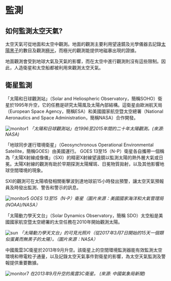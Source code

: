 # 監測

## 如何監測太空天氣?

太空天氣可從地面和太空中觀測。地面的觀測主要利用望遠鏡及光學儀器去記錄<a href="#/zh/phenomena/sunspots">太陽黑子</a>的數目及觀測<a href="#/zh/phenomena/aurora">極光</a>，而極光的觀測能提供地磁暴出現的證據。

地面觀測會受到地球大氣及天氣的影響，而在太空中進行觀測則沒有這些限制。因此，人造衛星和太空船都被利用來觀測太空天氣。

## 衛星監測

「太陽和日球觀測站」（Solar and Heliospheric Observatory，簡稱SOHO）衛星於1995年升空，它的任務是研究太陽風及太陽內部結構。這衛星由歐洲航天局（European Space Agency，簡稱ESA）和美國國家航空暨太空總署（National Aeronautics and Space Administration，簡稱NASA）合作開發。 

![monitor1](./static/monitor1.png)
*「太陽和日球觀測站」在1996至2015年間的二十年太陽觀測。(來源: NASA)*

「地球同步運行環境衛星」（Geosynchronous Operational Environmental Satellite，簡稱GOES）由美國運行。 GOES 13至15（N-P）衛星各自攜帶一個稱為「太陽X射線成像儀」（SXI）的精密X射線望遠鏡以監測太陽的熱外層大氣或日冕。太陽X射線的觀測有助於早期探測太陽耀斑、日冕物質拋射，以及其他影響地球空間環境的現象。

SXI的觀測可在太陽噴發相關衝擊波到達地球前15小時發出預警，讓太空天氣預報員及時發出監測、警告和警示的訊息。

![monitor5](./static/monitor5.png)
*GOES 13至15（N-P）衛星（圖片來源：美國國家海洋和大氣管理局(NOAA)/NASA）*

「太陽動力學天文台」（Solar Dynamics Observatory，簡稱 SDO）太空船是美國國家航空暨太空總署的太空任務在2010年開始觀測太陽。

![sun](./static/monitor6.png)
*「太陽動力學天文台」的可見光照片（從2017年3月7日開始的15天一個類似蛋黃而無黑子的太陽）。（圖片來源：NASA）*

中國風雲3C衛星於2013年9月升空。該衛星上的空間環境監測器能有效監測太空環境和帶電粒子通量，以及記錄太空天氣事件對衛星的影響，為太空天氣監測及警報提供重要數據。

![monitor7](./static/monitor7.jpg)
*在2013年9月升空的風雲3C衛星。 (來源: 中國氣象局新聞)*

